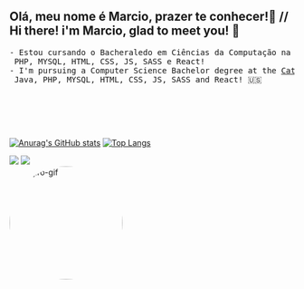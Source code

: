 ### <h2>Olá, meu nome é Marcio, prazer te conhecer!🤙 // Hi there! i'm Marcio, glad to meet you! 🤙</h2>
 
<pre>
- Estou cursando o Bacheraledo em Ciências da Computação na <a href="https://www.unisantos.br/vestibular/ciencia-da-computacao/">UNISANTOS</a> e estou me aperfeiçoando em C/C++, Phyton, Java, 
 PHP, MYSQL, HTML, CSS, JS, SASS e React! 
- I'm pursuing a Computer Science Bachelor degree at the <a href="https://www.unisantos.br/vestibular/ciencia-da-computacao/">Catholic University of Santos</a> and currently learning C/C++, Python,
 Java, PHP, MYSQL, HTML, CSS, JS, SASS and React! 🇺🇸





</pre>

[![Anurag's GitHub stats](https://github-readme-stats.vercel.app/api?username=baronemarbles&show_icons=true&theme=prussian)](https://github.com/anuraghazra/github-readme-stats)
[![Top Langs](https://github-readme-stats.vercel.app/api/top-langs/?username=baronemarbles&layout=compact&theme=prussian)](https://github.com/anuraghazra/github-readme-stats)

<div>
<a href = "mailto:baronempbb@gmail.com"><img src="https://img.shields.io/badge/-Gmail-%23333?style=for-the-badge&logo=gmail&logoColor=white" target="_blank"></a>
<a href="https://www.linkedin.com/in/marcio-paiva-barone-borges-b8370b209/" target="_blank"><img src="https://img.shields.io/badge/-LinkedIn-%230077B5?style=for-the-badge&logo=linkedin&logoColor=white" target="_blank"></a> 
</div> <img align="center" alt="Tanjiro-gif"  width="200" height="200" style="border-radius:100px;" src="https://media.tenor.com/72IKMecmpKAAAAAM/demon-slayer-tanjiro.gif">
 
</div>
